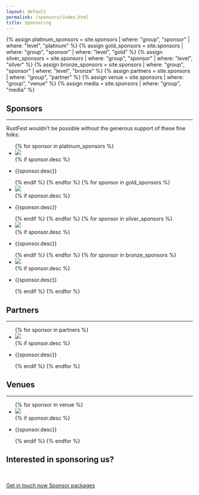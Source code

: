 ```yaml
---
layout: default
permalink: /sponsors/index.html
title: Sponsoring
---
```


{% assign platinum_sponsors = site.sponsors | where: "group", "sponsor" | where: "level", "platinum" %}
{% assign gold_sponsors = site.sponsors | where: "group", "sponsor" | where: "level", "gold" %}
{% assign silver_sponsors = site.sponsors | where: "group", "sponsor" | where: "level", "silver" %}
{% assign bronze_sponsors = site.sponsors | where: "group", "sponsor" | where: "level", "bronze" %}
{% assign partners = site.sponsors | where: "group", "partner" %}
{% assign venue = site.sponsors | where: "group", "venue" %}
{% assign media = site.sponsors | where: "group", "media" %}

<div class="popout sponsors">
  <section>
    <h1>Sponsors</h1>
    <hr />
    <p>
      RustFest wouldn't be possible without the generous support of these fine folks:
    </p>
      <ul class="primary">
        {% for sponsor in platinum_sponsors %}
          <li><a href="{{sponsor.link}}" title="{{sponsor.name}}"><img src="/assets/sponsors/{{sponsor.slug}}.{% if sponsor.png %}png{% else %}svg{% endif %}" /></a></li>
          {% if sponsor.desc %}
          <li><p>{{sponsor.desc}}</p></li>
          {% endif %}
        {% endfor %}
        {% for sponsor in gold_sponsors %}
          <li><a href="{{sponsor.link}}" title="{{sponsor.name}}"><img src="/assets/sponsors/{{sponsor.slug}}.{% if sponsor.png %}png{% else %}svg{% endif %}" /></a></li>
          {% if sponsor.desc %}
          <li><p>{{sponsor.desc}}</p></li>
          {% endif %}
        {% endfor %}
        {% for sponsor in silver_sponsors %}
          <li><a href="{{sponsor.link}}" title="{{sponsor.name}}"><img src="/assets/sponsors/{{sponsor.slug}}.{% if sponsor.png %}png{% else %}svg{% endif %}" /></a></li>
          {% if sponsor.desc %}
          <li><p>{{sponsor.desc}}</p></li>
          {% endif %}
        {% endfor %}
        {% for sponsor in bronze_sponsors %}
          <li><a href="{{sponsor.link}}" title="{{sponsor.name}}"><img src="/assets/sponsors/{{sponsor.slug}}.{% if sponsor.png %}png{% else %}svg{% endif %}" /></a></li>
          {% if sponsor.desc %}
          <li><p>{{sponsor.desc}}</p></li>
          {% endif %}
        {% endfor %}
      </ul>
  </section>

  <section>
    <h2>Partners</h2>
    <hr />
      <ul>
        {% for sponsor in partners %}
          <li><a href="{{sponsor.link}}" title="{{sponsor.name}}"><img src="/assets/sponsors/{{sponsor.slug}}.{% if sponsor.png %}png{% else %}svg{% endif %}" /></a></li>
          {% if sponsor.desc %}
          <li><p>{{sponsor.desc}}</p></li>
          {% endif %}
        {% endfor %}
      </ul>
  </section>


  <section>
    <h2>Venues</h2>
    <hr />
      <ul>
        {% for sponsor in venue %}
          <li><a href="{{sponsor.link}}" title="{{sponsor.name}}"><img src="/assets/sponsors/{{sponsor.slug}}.{% if sponsor.png %}png{% else %}svg{% endif %}" /></a></li>
          {% if sponsor.desc %}
          <li><p>{{sponsor.desc}}</p></li>
          {% endif %}
        {% endfor %}
      </ul>
  </section>

</div>


<section class="whitewithwheel">
  <h2>Interested in sponsoring us?</h2>
  <br />
  <p>
    <a class="button" href="mailto:sponsors@rustfest.eu">
      Get in touch now
    </a>
    <a class="button" href="/sponsors/packages/">
      Sponsor packages
    </a>
  </p>
</section>
